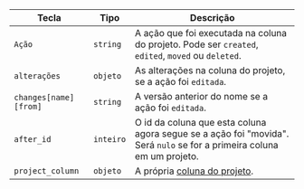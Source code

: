 | Tecla                 | Tipo      | Descrição                                                                                                              |
| --------------------- | --------- | ---------------------------------------------------------------------------------------------------------------------- |
| `Ação`                | `string`  | A ação que foi executada na coluna do projeto. Pode ser `created`, `edited`, `moved` ou `deleted`.                     |
| `alterações`          | `objeto`  | As alterações na coluna do projeto, se a ação foi `editada`.                                                           |
| `changes[name][from]` | `string`  | A versão anterior do nome se a ação foi `editada`.                                                                     |
| `after_id`            | `inteiro` | O id da coluna que esta coluna agora segue se a ação foi "movida". Será `nulo` se for a primeira coluna em um projeto. |
| `project_column`      | `objeto`  | A própria [coluna do projeto](/rest/reference/projects#columns).                                                       |
